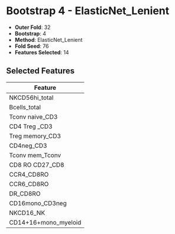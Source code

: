 # Bootstrap 4 - ElasticNet_Lenient

- **Outer Fold**: 32
- **Bootstrap**: 4
- **Method**: ElasticNet_Lenient
- **Fold Seed**: 76
- **Features Selected**: 14

## Selected Features

| Feature |
|---------|
| NKCD56hi_total |
| Bcells_total |
| Tconv naive_CD3 |
| CD4 Treg _CD3 |
| Treg memory_CD3 |
| CD4neg_CD3 |
| Tconv mem_Tconv |
| CD8 RO CD27_CD8 |
| CCR4_CD8RO |
| CCR6_CD8RO |
| DR_CD8RO |
| CD16mono_CD3neg |
| NKCD16_NK |
| CD14+16+mono_myeloid |
